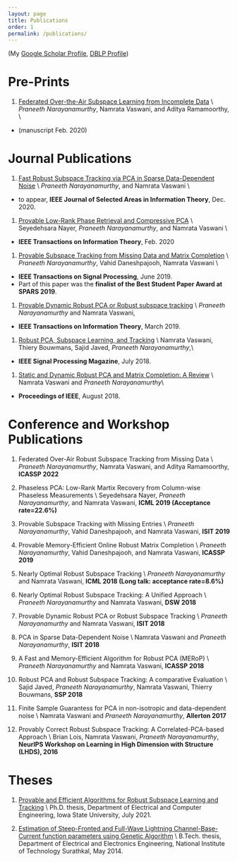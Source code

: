 ```yaml
---
layout: page
title: Publications
order: 1
permalink: /publications/
---
```


(My [Google Scholar Profile](https://scholar.google.com/citations?hl=en&user=3A2J0esAAAAJ&view_op=list_works&sortby=pubdate), [DBLP Profile](https://dblp.uni-trier.de/pers/hd/n/Narayanamurthy:Praneeth))


# Pre-Prints
1. [Federated Over-the-Air Subspace Learning from Incomplete Data](https://arxiv.org/pdf/2002.12873.pdf) \\
*Praneeth Narayanamurthy*, Namrata Vaswani, and Aditya Ramamoorthy, \\
 - (manuscript Feb. 2020)

# Journal Publications
1. [Fast Robust Subspace Tracking via PCA in Sparse Data-Dependent Noise](https://arxiv.org/abs/2006.08030) \\
*Praneeth Narayanamurthy*, and Namrata Vaswani \\
- to appear, **IEEE Journal of Selected Areas in Information Theory**, Dec. 2020.

1. [Provable Low-Rank Phase Retrieval and Compressive PCA](https://arxiv.org/abs/1902.04972) \\
Seyedehsara Nayer, *Praneeth Narayanamurthy*, and Namrata Vaswani \\
 - **IEEE Transactions on Information Theory**, Feb. 2020 


1. [Provable Subspace Tracking from Missing Data and Matrix Completion](https://arxiv.org/abs/1810.03051) \\
*Praneeth Narayanamurthy*, Vahid Daneshpajooh, Namrata Vaswani \\
 - **IEEE Transactions on Signal Processing**, June 2019.
 - Part of this paper was the **finalist of the Best Student Paper Award at SPARS 2019**.


1. [Provable Dynamic Robust PCA or Robust subspace tracking](https://arxiv.org/abs/1705.08948) \\
*Praneeth Narayanamurthy* and Namrata Vaswani,
  - **IEEE Transactions on Information Theory**, March 2019.

1. [Robust PCA, Subspace Learning, and Tracking](https://arxiv.org/abs/1711.09492) \\
Namrata Vaswani, Thiery Bouwmans, Sajid Javed, *Praneeth Narayanamurthy*,\\
  - **IEEE Signal Processing Magazine**, July 2018.

1. [Static and Dynamic Robust PCA and Matrix Completion: A Review](https://arxiv.org/abs/1803.00651) \\
Namrata Vaswani and *Praneeth Narayanamurthy*\\
  - **Proceedings of IEEE**, August 2018.


# Conference and Workshop Publications

1. Federated Over-Air Robust Subspace Tracking from Missing Data \\
*Praneeth Narayanamurthy*, Namrata Vaswani, and Aditya Ramamoorthy, **ICASSP 2022**

1. Phaseless PCA: Low-Rank Martix Recovery from Column-wise Phaseless Measurements \\
Seyedehsara Nayer, *Praneeth Narayanamurthy*, and Namrata Vaswani, **ICML 2019 (Acceptance rate=22.6%)**

1. Provable Subspace Tracking with Missing Entries \\
*Praneeth Narayanamurthy*, Vahid Daneshpajooh, and Namrata Vaswani, **ISIT 2019**

1. Provable Memory-Efficient Online Robust Matrix Completion \\
*Praneeth Narayanamurthy*, Vahid Daneshpajooh, and Namrata Vaswani, **ICASSP 2019**

1. Nearly Optimal Robust Subspace Tracking \\
*Praneeth Narayanamurthy* and Namrata Vaswani, **ICML 2018 (Long talk: acceptance rate=8.6%)**

1. Nearly Optimal Robust Subspace Tracking: A Unified Approach \\
*Praneeth Narayanamurthy* and Namrata Vaswani, **DSW 2018**

1. Provable Dynamic Robust PCA or Robust Subspace Tracking \\
*Praneeth Narayanamurthy* and Namrata Vaswani, **ISIT 2018**

1. PCA in Sparse Data-Dependent Noise \\
Namrata Vaswani and *Praneeth Narayanamurthy*, **ISIT 2018**

1. A Fast and Memory-Efficient Algorithm for Robust PCA (MERoP) \\
*Praneeth Narayanamurthy* and Namrata Vaswani, **ICASSP 2018**

1. Robust PCA and Robust Subspace Tracking: A comparative Evaluation \\
Sajid Javed, *Praneeth Narayanamurthy*, Namrata Vaswani, Thierry Bouwmans, **SSP 2018**

1. Finite Sample Guarantess for PCA in non-isotropic and data-dependent noise \\
Namrata Vaswani and *Praneeth Narayanamurthy*, **Allerton 2017**

1. Provably Correct Robust Subspace Tracking: A Correlated-PCA-based Approach \\
Brian Lois, Namrata Vaswani, *Praneeth Narayanamurthy*, **NeurIPS Workshop on Learning in High Dimension with Structure (LHDS), 2016**


# Theses

1. [Provable and Efficient Algorithms for Robust Subspace Learning and Tracking](/thesis.pdf) \\
Ph.D. thesis, Department of Electrical and Computer Engineering, Iowa State University, July 2021. 

1. [Estimation of Steep-Fronted and Full-Wave Lightning Channel-Base-Current function parameters using Genetic Algorithm](/BtechPaper.pdf) \\
B.Tech. thesis, Department of Electrical and Electronics Engineering, National Institute of Technology Surathkal, May 2014. 

